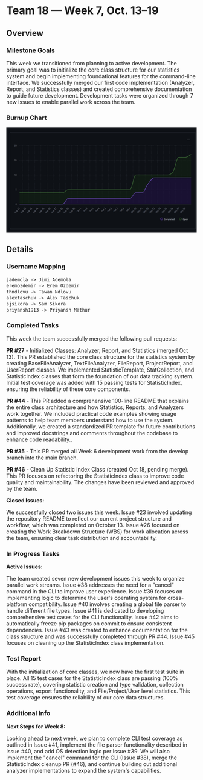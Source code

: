 # Team 18 — Week 7, Oct. 13–19

## Overview

### Milestone Goals

This week we transitioned from planning to active development. The primary goal was to initialize the core class structure for our statistics system and begin implementing foundational features for the command-line interface. We successfully merged our first code implementation (Analyzer, Report, and Statistics classes) and created comprehensive documentation to guide future development. Development tasks were organized through 7 new issues to enable parallel work across the team.

### Burnup Chart

![Image of burnup chart for this week](../log_images/team_log_imgs/burnup_week7.png)

## Details

### Username Mapping

```
jademola -> Jimi Ademola
eremozdemir -> Erem Ozdemir
thndlovu -> Tawan Ndlovu
alextaschuk -> Alex Taschuk
sjsikora -> Sam Sikora
priyansh1913 -> Priyansh Mathur
```

### Completed Tasks

This week the team successfully merged the following pull requests:

**PR #27** - Initialized Classes: Analyzer, Report, and Statistics (merged Oct 13). This PR established the core class structure for the statistics system by creating BaseFileAnalyzer, TextFileAnalyzer, FileReport, ProjectReport, and UserReport classes. We implemented StatisticTemplate, StatCollection, and StatisticIndex classes that form the foundation of our data tracking system. Initial test coverage was added with 15 passing tests for StatisticIndex, ensuring the reliability of these core components.

**PR #44** - This PR added a comprehensive 100-line README that explains the entire class architecture and how Statistics, Reports, and Analyzers work together. We included practical code examples showing usage patterns to help team members understand how to use the system. Additionally, we created a standardized PR template for future contributions and improved docstrings and comments throughout the codebase to enhance code readability..

**PR #35** - This PR merged all Week 6 development work from the develop branch into the main branch.

**PR #46** - Clean Up Statistic Index Class (created Oct 18, pending merge). This PR focuses on refactoring the StatisticIndex class to improve code quality and maintainability. The changes have been reviewed and approved by the team.

**Closed Issues:**

We successfully closed two issues this week. Issue #23 involved updating the repository README to reflect our current project structure and workflow, which was completed on October 13. Issue #26 focused on creating the Work Breakdown Structure (WBS) for work allocation across the team, ensuring clear task distribution and accountability.

### In Progress Tasks



**Active Issues:**

The team created seven new development issues this week to organize parallel work streams. Issue #38 addresses the need for a "cancel" command in the CLI to improve user experience. Issue #39 focuses on implementing logic to determine the user's operating system for cross-platform compatibility. Issue #40 involves creating a global file parser to handle different file types. Issue #41 is dedicated to developing comprehensive test cases for the CLI functionality. Issue #42 aims to automatically freeze pip packages on commit to ensure consistent dependencies. Issue #43 was created to enhance documentation for the class structure and was successfully completed through PR #44. Issue #45 focuses on cleaning up the StatisticIndex class implementation.

### Test Report

With the initialization of core classes, we now have the first test suite in place. All 15 test cases for the StatisticIndex class are passing (100% success rate), covering statistic creation and type validation, collection operations, export functionality, and File/Project/User level statistics. This test coverage ensures the reliability of our core data structures.

### Additional Info

**Next Steps for Week 8:**

Looking ahead to next week, we plan to complete CLI test coverage as outlined in Issue #41, implement the file parser functionality described in Issue #40, and add OS detection logic per Issue #39. We will also implement the "cancel" command for the CLI (Issue #38), merge the StatisticIndex cleanup PR (#46), and continue building out additional analyzer implementations to expand the system's capabilities.
